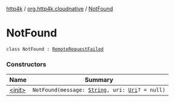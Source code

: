 [http4k](../../index.md) / [org.http4k.cloudnative](../index.md) / [NotFound](./index.md)

# NotFound

`class NotFound : `[`RemoteRequestFailed`](../-remote-request-failed/index.md)

### Constructors

| Name | Summary |
|---|---|
| [&lt;init&gt;](-init-.md) | `NotFound(message: `[`String`](https://kotlinlang.org/api/latest/jvm/stdlib/kotlin/-string/index.html)`, uri: `[`Uri`](../../org.http4k.core/-uri/index.md)`? = null)` |
